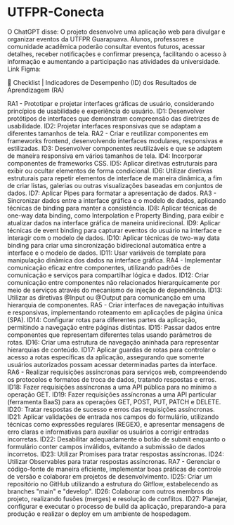 # UTFPR-Conecta
O ChatGPT disse:  O projeto desenvolve uma aplicação web para divulgar e organizar eventos da UTFPR Guarapuava. Alunos, professores e comunidade acadêmica poderão consultar eventos futuros, acessar detalhes, receber notificações e confirmar presença, facilitando o acesso à informação e aumentando a participação nas atividades da universidade.
Link Figma:

📖 Checklist | Indicadores de Desempenho (ID) dos Resultados de Aprendizagem (RA)

RA1 - Prototipar e projetar interfaces gráficas de usuário, considerando princípios de usabilidade e experiência do usuário.
ID1: Desenvolver protótipos de interfaces que demonstram compreensão das diretrizes de usabilidade.
ID2: Projetar interfaces responsivas que se adaptam a diferentes tamanhos de tela.
RA2 - Criar e reutilizar componentes em frameworks frontend, desenvolvendo interfaces modulares, responsivas e estilizadas.
ID3: Desenvolver componentes reutilizáveis e que se adaptem de maneira responsiva em vários tamanhos de tela.
ID4: Incorporar componentes de frameworks CSS.
ID5: Aplicar diretivas estruturais para exibir ou ocultar elementos de forma condicional.
ID6: Utilizar diretivas estruturais para repetir elementos de interface de maneira dinâmica, a fim de criar listas, galerias ou outras visualizações baseadas em conjuntos de dados.
ID7: Aplicar Pipes para formatar a apresentação de dados.
RA3 - Sincronizar dados entre a interface gráfica e o modelo de dados, aplicando técnicas de binding para manter a consistência.
ID8: Aplicar técnicas de one-way data binding, como Interpolation e Property Binding, para exibir e atualizar dados na interface gráfica de maneira unidirecional.
ID9: Aplicar técnicas de event binding para capturar eventos do usuário na interface e interagir com o modelo de dados.
ID10: Aplicar técnicas de two-way data binding para criar uma sincronização bidirecional automática entre a interface e o modelo de dados.
ID11: Usar variáveis de template para manipulação dinâmica dos dados na interface gráfica.
RA4 - Implementar comunicação eficaz entre componentes, utilizando padrões de comunicação e serviços para compartilhar lógica e dados.
ID12: Criar comunicação entre componentes não relacionados hierarquicamente por meio de serviços através do mecanismo de injeção de dependência.
ID13: Utilizar as diretivas @Input ou @Output para comunicanção em uma hierarquia de componentes.
RA5 - Criar interfaces de navegação intuitivas e responsivas, implementando roteamento em aplicações de página única (SPA).
ID14: Configurar rotas para diferentes partes da aplicação, permitindo a navegação entre páginas distintas.
ID15: Passar dados entre componentes que representam diferentes telas usando parâmetros de rotas.
ID16: Criar uma estrutura de navegação aninhada para representar hierarquias de conteúdo.
ID17: Aplicar guardas de rotas para controlar o acesso a rotas específicas da aplicação, assegurando que somente usuários autorizados possam acessar determinadas partes da interface.
RA6 - Realizar requisições assíncronas para serviços web, compreendendo os protocolos e formatos de troca de dados, tratando respostas e erros.
ID18: Fazer requisições assíncronas a uma API pública para no mínimo a operação GET.
ID19: Fazer requisições assíncronas a uma API particular (ferramenta BaaS) para as operações GET, POST, PUT, PATCH e DELETE.
ID20: Tratar respostas de sucesso e erros das requisições assíncronas.
ID21: Aplicar validações de entrada nos campos do formulário, utilizando técnicas como expressões regulares (REGEX), e apresentar mensagens de erro claras e informativas para auxiliar os usuários a corrigir entradas incorretas.
ID22: Desabilitar adequadamente o botão de submit enquanto o formulário conter campos inválidos, evitando a submissão de dados incorretos.
ID23: Utilizar Promises para tratar respostas assíncronas.
ID24: Utilizar Observables para tratar respostas assíncronas.
RA7 - Gerenciar o código-fonte de maneira eficiente, implementar boas práticas de controle de versão e colaborar em projetos de desenvolvimento.
ID25: Criar um repositório no GitHub utilizando a estrutura do Gitflow, estabelecendo as branches "main" e "develop".
ID26: Colaborar com outros membros do projeto, realizando fusões (merges) e resolução de conflitos.
ID27: Planejar, configurar e executar o processo de build da aplicação, preparando-a para produção e realizar o deploy em um ambiente de hospedagem.
